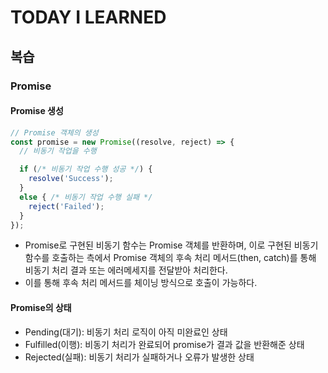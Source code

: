 # TODAY I LEARNED

## 복습

### Promise

#### Promise 생성

```javascript
// Promise 객체의 생성
const promise = new Promise((resolve, reject) => {
  // 비동기 작업을 수행

  if (/* 비동기 작업 수행 성공 */) {
    resolve('Success');
  }
  else { /* 비동기 작업 수행 실패 */
    reject('Failed');
  }
});
```

- Promise로 구현된 비동기 함수는 Promise 객체를 반환하며, 이로 구현된 비동기 함수를 호출하는 측에서 Promise 객체의 후속 처리 메서드(then, catch)를 통해 비동기 처리 결과 또는 에러메세지를 전달받아 처리한다. 
- 이를 통해 후속 처리 메서드를 체이닝 방식으로 호출이 가능하다.

#### Promise의 상태

- Pending(대기): 비동기 처리 로직이 아직 미완료인 상태
- Fulfilled(이행): 비동기 처리가 완료되어 promise가 결과 값을 반환해준 상태
- Rejected(실패): 비동기 처리가 실패하거나 오류가 발생한 상태

